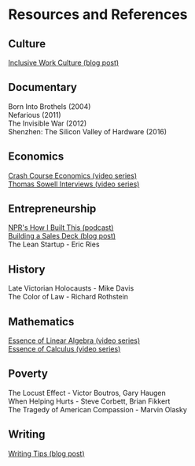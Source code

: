# Resources and References

## Culture
[Inclusive Work Culture (blog post)](https://hackernoon.com/for-inclusive-culture-maybe-less-is-more-87b663662cea)

## Documentary
Born Into Brothels (2004) <br>
Nefarious (2011) <br>
The Invisible War (2012) <br>
Shenzhen: The Silicon Valley of Hardware (2016) <br>

## Economics
[Crash Course Economics (video series)](https://www.youtube.com/playlist?list=PL8dPuuaLjXtPNZwz5_o_5uirJ8gQXnhEO) <br>
[Thomas Sowell Interviews (video series)](https://www.youtube.com/playlist?list=PLKruweaZqDNcTAPb0nBqGx-Ekl9k9ns-V)

## Entrepreneurship
[NPR's How I Built This (podcast)](http://www.npr.org/podcasts/510313/how-i-built-this) <br>
[Building a Sales Deck (blog post)](https://themission.co/the-greatest-sales-deck-ive-ever-seen-4f4ef3391ba0) <br>
The Lean Startup - Eric Ries

## History
Late Victorian Holocausts - Mike Davis <br>
The Color of Law - Richard Rothstein

## Mathematics
[Essence of Linear Algebra (video series)](https://www.youtube.com/playlist?list=PLZHQObOWTQDPD3MizzM2xVFitgF8hE_ab) <br>
[Essence of Calculus (video series)](https://www.youtube.com/playlist?list=PLZHQObOWTQDMsr9K-rj53DwVRMYO3t5Yr)

## Poverty
The Locust Effect - Victor Boutros, Gary Haugen <br>
When Helping Hurts - Steve Corbett, Brian Fikkert <br>
The Tragedy of American Compassion - Marvin Olasky <br>

## Writing
[Writing Tips (blog post)](https://medium.com/an-idea-for-you/the-two-minutes-it-takes-to-read-this-will-improve-your-writing-forever-82a7d01441d1#.u3u4bxr89)
